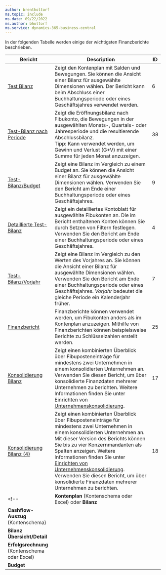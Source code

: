 ```yaml
---
author: brentholtorf
ms.topic: include
ms.date: 09/22/2022
ms.author: bholtorf
ms.service: dynamics-365-business-central
---
```


In der folgenden Tabelle werden einige der wichtigsten Finanzberichte beschrieben.

| Bericht | Description | ID | 
|--|--|--|
| [Test Bilanz](https://businesscentral.dynamics.com?report=6) | Zeigt den Kontenplan mit Salden und Bewegungen. Sie können die Ansicht einer Bilanz für ausgewählte Dimensionen wählen. Der Bericht kann beim Abschluss einer Buchhaltungsperiode oder eines Geschäftsjahres verwendet werden. | 6 |
| [Test-Bilanz nach Periode](https://businesscentral.dynamics.com?report=38) | Zeigt die Eröffnungsbilanz nach Fibukonto, die Bewegungen in der ausgewählten Monats-, Quartals- oder Jahresperiode und die resultierende Abschlussbilanz. <br>Tipp: Kann verwendet werden, um Gewinn und Verlust (G+V) mit einer Summe für jeden Monat anzuzeigen.| 38 |
| [Test-Bilanz/Budget](https://businesscentral.dynamics.com?report=9) | Zeigt eine Bilanz im Vergleich zu einem Budget an. Sie können die Ansicht einer Bilanz für ausgewählte Dimensionen wählen. Verwenden Sie den Bericht am Ende einer Buchhaltungsperiode oder eines Geschäftsjahres. | 9 |
| [Detaillierte Test-Bilanz](https://businesscentral.dynamics.com?report=4) | Zeigt ein detailliertes Kontoblatt für ausgewählte Fibukonten an. Die im Bericht enthaltenen Konten können Sie durch Setzen von Filtern festlegen. Verwenden Sie den Bericht am Ende einer Buchhaltungsperiode oder eines Geschäftsjahres. | 4 |
| [Test-Bilanz/Vorjahr](https://businesscentral.dynamics.com?report=7) | Zeigt eine Bilanz im Vergleich zu den Werten des Vorjahres an. Sie können die Ansicht einer Bilanz für ausgewählte Dimensionen wählen. Verwenden Sie den Bericht am Ende einer Buchhaltungsperiode oder eines Geschäftsjahres. *Vorjahr* bedeutet die gleiche Periode ein Kalenderjahr früher. | 7 | 
| [Finanzbericht](https://businesscentral.dynamics.com?report=25) | Finanzberichte können verwendet werden, um Fibukonten anders als im Kontenplan anzuzeigen. Mithilfe von Finanzberichten können beispielsweise Berichte zu Schlüsselzahlen erstellt werden. | 25 |
|[Konsolidierung Bilanz](https://businesscentral.dynamics.com?report=10007)|Zeigt einen kombinierten Überblick über Fibuposteneinträge für mindestens zwei Unternehmen in einem konsolidierten Unternehmen an. Verwenden Sie diesen Bericht, um über konsolidierte Finanzdaten mehrerer Unternehmen zu berichten. Weitere Informationen finden Sie unter [Einrichten von Unternehmenskonsolidierung](../finance-consolidated-company-reporting-setup.md).|17|
|[Konsolidierung Bilanz (4)](https://businesscentral.dynamics.com?report=10008)|Zeigt einen kombinierten Überblick über Fibuposteneinträge für mindestens zwei Unternehmen in einem konsolidierten Unternehmen an. Mit dieser Version des Berichts können Sie bis zu vier Konzernmandanten als Spalten anzeigen. Weitere Informationen finden Sie unter [Einrichten von Unternehmenskonsolidierung](../finance-consolidated-company-reporting-setup.md). Verwenden Sie diesen Bericht, um über konsolidierte Finanzdaten mehrerer Unternehmen zu berichten.|18|
<!-- | **Kontenplan** (Kontenschema oder Excel) oder **Bilanz** |  |  |
| **Cashflow-Auszug** (Kontenschema) |  |  |
| **Bilanz Übersicht/Detail** |  |  |
| **Erfolgsrechnung** (Kontenschema oder Excel) |  |  |
| **Budget** |  |  | -->
